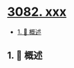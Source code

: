 # [3082. xxx](https://github.com/Tdahuyou/TNotes.leetcode/tree/main/notes/3082.%20xxx)

<!-- region:toc -->

- [1. 📝 概述](#1--概述)

<!-- endregion:toc -->

## 1. 📝 概述

